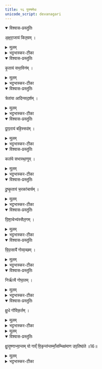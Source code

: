 ```yaml
---
title: १६ पुरुषमेधः
unicode_script: devanagari
---
```



<details open><summary>विश्वास-प्रस्तुतिः</summary>

अ॒क्ष॒रा॒जाय॑ कित॒वम् ।
</details>

<details><summary>मूलम्</summary>

अ॒क्ष॒रा॒जाय॑ कित॒वम् ।
</details>

<details><summary>भट्टभास्कर-टीका</summary>

1अक्षराजाय कितवं किं तवेति वर्तमानं धूर्तम् ।
</details>

<details open><summary>विश्वास-प्रस्तुतिः</summary>

कृ॒ताय॑ सभा॒विन॑म् ।
</details>

<details><summary>मूलम्</summary>

कृ॒ताय॑ सभा॒विन॑म् ।
</details>

<details><summary>भट्टभास्कर-टीका</summary>

कृताय युगाय सभाविनं सभावन्तं द्यूताय सभायामधिष्ठातारम् । 'बहुलं छन्दसि' इति विनिः ।
</details>

<details open><summary>विश्वास-प्रस्तुतिः</summary>

त्रेता॑या आदिनवद॒र्शम् ।
</details>

<details><summary>मूलम्</summary>

त्रेता॑या आदिनवद॒र्शम् ।
</details>

<details><summary>भट्टभास्कर-टीका</summary>

त्रेतायै युगाय आदिनवदर्शं मर्यादायां देवनस्य द्रष्टारं परीक्षकम् । आकारो मर्यादायां, दीव्यतेः ल्युटि विनिमयः, लधूपधगुणाभावश्च ।
</details>

<details open><summary>विश्वास-प्रस्तुतिः</summary>

द्वा॒प॒राय॑ बहि॒स्सद॑म् ।
</details>

<details><summary>मूलम्</summary>

द्वा॒प॒राय॑ बहि॒स्सद॑म् ।
</details>

<details><summary>भट्टभास्कर-टीका</summary>

द्वापराय युगाय बहिस्सदं बहिस्सदनशीलं स्वयमदीव्यन्तं द्यूतज्ञम् ।
</details>

<details open><summary>विश्वास-प्रस्तुतिः</summary>

कल॑ये सभास्था॒णुम् ।
</details>

<details><summary>मूलम्</summary>

कल॑ये सभास्था॒णुम् ।
</details>

<details><summary>भट्टभास्कर-टीका</summary>

कलये युगाय सभास्थाणुं अदेवनकालेऽपि सभां यो न मुञ्चति सभायां स्थाणुकल्पः दीव्य[ति]दर्शनकुतूहली स्वयमज्ञः ।
</details>

<details open><summary>विश्वास-प्रस्तुतिः</summary>

दु॒ष्कृ॒ताय॑ च॒रका॑चार्यम् ।
</details>

<details><summary>मूलम्</summary>

दु॒ष्कृ॒ताय॑ च॒रका॑चार्यम् ।
</details>

<details><summary>भट्टभास्कर-टीका</summary>

दुष्कृताय दुःखेन करणाय चरकाचार्यं वंशनर्तनस्य शिक्षयितारम् । अध्वने ब्रह्मचारिणम् ।
</details>

<details open><summary>विश्वास-प्रस्तुतिः</summary>

पि॒शा॒चेभ्य॑स्सैल॒गम् ।
</details>

<details><summary>मूलम्</summary>

पि॒शा॒चेभ्य॑स्सैल॒गम् ।
</details>

<details><summary>भट्टभास्कर-टीका</summary>

पिशाचेभ्यः सैलगं यः पथिकानां वस्त्राण्यपहृत्य शैलं गच्छति, व्यञ्जनविकारश्छान्दसः ।
</details>

<details open><summary>विश्वास-प्रस्तुतिः</summary>

पि॒पा॒सायै॑ गोव्य॒च्छम् ।
</details>

<details><summary>मूलम्</summary>

पि॒पा॒सायै॑ गोव्य॒च्छम् ।
</details>

<details><summary>भट्टभास्कर-टीका</summary>

पिपासायै गोव्यच्छं गवांविवासयितारं अपहर्तारम् । त्रासयितारमेके । इच्छेर्वर्णविकारः । धात्वन्तरं वा ।
</details>

<details open><summary>विश्वास-प्रस्तुतिः</summary>

निर्ऋ॑त्यै गोघा॒तम् ।
</details>

<details><summary>मूलम्</summary>

निर्ऋ॑त्यै गोघा॒तम् ।
</details>

<details><summary>भट्टभास्कर-टीका</summary>

निर्ऋत्यै पापदेवतायै गोघातं कण्टकयष्ट्यादिभिः गवां मारयितारम् ।
</details>

<details open><summary>विश्वास-प्रस्तुतिः</summary>

क्षु॒धे गो॑विक॒र्तम् ।
</details>

<details><summary>मूलम्</summary>

क्षु॒धे गो॑विक॒र्तम् ।
</details>

<details><summary>भट्टभास्कर-टीका</summary>

गोविकर्तं गवां विशसितारम् । कृती छेदने ।
</details>


<details><summary>मूलम्</summary>

क्षु॒त्तृ॒ष्णाभ्या॒न्तम् ।
यो गाव्ँ वि॒कृन्त॑न्तम्माँ॒सम्भिक्ष॑माण उप॒तिष्ठ॑ते ॥16॥
</details>

<details open><summary>विश्वास-प्रस्तुतिः</summary>

क्षु॒त्तृ॒ष्णाभ्या॒न्तम् यो गाव्ँ वि॒कृन्त॑न्तम्माँ॒सम्भिक्ष॑माण उप॒तिष्ठ॑ते ॥16॥  
</details>

<details><summary>मूलम्</summary>

क्षु॒त्तृ॒ष्णाभ्या॒न्तम् यो गाव्ँ वि॒कृन्त॑न्तम्माँ॒सम्भिक्ष॑माण उप॒तिष्ठ॑ते ॥16॥  
</details>

<details><summary>भट्टभास्कर-टीका</summary>

क्षुतृष्णाभ्यां बुभुक्षापिपासाभ्यां तम् । कं? यो गां विकृन्तन्तं मांसं गवां विशसितारं क्षुत्पीडितं मांसं भिक्षमाणः भिक्षणेन हेतुना । हेतौ शानच् । उपतिष्ठते उपसङ्गच्छति । सङ्गतिकरण आत्मनेपदम् ॥  


इति तृतीये चतुर्थे षोडशोऽनुवाकः ॥  

</details>

